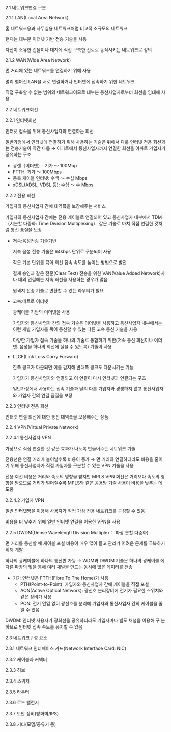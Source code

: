 2.1 네트워크연결 구분

2.1.1 LAN(Local Area Network)

홈 네트워크용과 사무실용 네트워크처럼 비교적 소규모의 네트워크

현재는 대부분 이더넷 기반 전송 기술을 사용

자신이 소유한 건물이나 대지에 직접 구축한 선로로 동작시키는 네트워크로 정의

2.1.2 WAN(Wide Area Network)

먼 거리에 있는 네트워크를 연결하기 위해 사용

멀리 떨어진 LAN을 서로 연결하거나 인터넷에 접속하기 위한 네트워크

직접 구축할 수 없는 범위의 네트워크이므로 대부분 통신사업자로부터 회선을 임대해 사용

2.2 네트워크회선

2.2.1 인터넷회선

인터넷 접속을 위해 통신사업자와 연결하는 회선

일반가정에서 인터넷에 연결하기 위해 사용하는 기술은 뒤에서 다룰 인터넷 전용 회선과는 전송기술이 약간 다름 → 아파트에서 통신사업자까지 연결한 회선을 아파트 가입자가 공유하는 구조

- 광랜（이더넷）: 기가 〜 100Mbp
- FTTH: 기가 〜 100Mbps
- 동축 케이블 인터넷: 수백 〜 수십 Mbps
- xDSL(ADSL, VDSL 등): 수십 〜 수 Mbps

2.2.2 전용 회선

가입자와 통신사업자 간에 대역폭을 보장해주는 서비스

가입자와 통신사업자 간에는 전용 케이블로 연결되어 있고 통신사업자 내부에서 TDM（시분할 다중화: Time Division Multiplexing） 같은 기술로 마치 직접 연결한 것처럼 통신 품질을 보장

- 저속:음성전송 기술기반
    
    저속 음성 전송 기술은 64kbps 단위로 구분되어 사용
    
    작은 기본 단위를 묶어 회선 접속 속도를 높이는 방법으로 발전
    
    결재 승인과 같은 전문(Clear Text) 전송을 위한 VAN(Value Added Network)사나 대외
    연결에는 저속 회선을 사용하는 경우가 많음
    
    원격지 전송 기술로 변환할 수 있는 라우터가 필요
    
- 고속:메트로 이더넷
    
    광케이블 기반의 이더넷을 사용
    
    가입자와 통신사업자 간의 접속 기술은 이더넷을 사용하고 통신사업자 내부에서는 이런 개별 가입자를 묶어 통신할 수 있는 다른 고속 통신 기술을 사용
    
    다양한 가입자 접속 기술을 하나의 기술로 통합하기 위한(저속 통신 회선이나 이더넷. 음성을 하나의 회선에 실을 수 있도록) 기술이 사용
    
- LLCF(Link Loss Carry Forward)
    
    한쪽 링크가 다운되면 이를 감지해 반대쪽 링크도 다운시키는 기능
    
    가입자가 통신사업자와 연결되고 이 연결이 다시 인터넷과 연결되는 구조
    
    일반가정에서 사용하는 접속 기술과 달리 다른 가입자와 경쟁하지 않고 통신사업자와
    가입자 간의 연결 품질을 보장
    

2.2.3 인터넷 전용 회선

인터넷 연결 회선에 대한 통신 대역폭을 보장해주는 상품

2.2.4 VPN(Virtual Private Network)

2.2 4.1 통신사업자 VPN

가상으로 직접 연결한 것 같은 효과가 나도록 만들어주는 네트워크 기술

전용선은 연결 거리가 늘어날수록 비용이 증가 → 먼 거리와 연결하더라도 비용을 줄이기 위해 통신사업자가 직접 가입자를 구분할 수 있는 VPN 기술을 사용

전용 회선 비용은 거리와 속도의 영향을 받지만 MPLS VPN 회선은 거리보다 속도의 영향을 받으므로 거리가 멀어질수록 MPLS와 같은 공용망 기술 사용이 비용을 낮추는 데 도움

2.2.4.2 가입자 VPN

일반 인터넷망을 이용해 사용자가 직접 가상 전용 네트워크를 구성할 수 있음

비용을 더 낮추기 위해 일반 인터넷 연결을 이용한 VPN을 사용

2.2.5 DWDM(Dense Wavelengfl Division Multiplex： 파장 분할 다중화)

먼 거리를 통신할 때 케이블 포설 비용이 매우 많이 들고 관리가 어려운 문제를 극복하기 위해 개발

하나의 광케이블에 하나의 통신만 가능 → WDM과 DWDM 기술은 하나의 광케이블
에 다른 파장의 빛을 통해 여러 채널을 만드는 동시에 많은 데이터를 전송

- 기가 인터넷은 FTTH(Fibre To The Home)가 사용
    - PTH(Point-to-Point): 가입자와 통신사업자 간에 케이블을 직접 포설
    - AON(Active Optical Network): 광신호 분리장비에 전기가 필요한 스위치와 같은 장비가 사용
    - PON: 전기 인입 없이 광신호를 분리해 가입자와 통신사업자 간의 케이블을 줄일 수
    있음

DWDM: 인터넷 사용자가 광회선을 공유하더라도 가입자마다 별도 채널을 이용해 구
분하므로 인터넷 접속 속도를 유지할 수 있음

2.3 네트워크구성 요소

2.3.1 네트워크 인터페이스 카드(Network Interface Card: NIC)

2.3.2 케이블과 커넥터

2.3.3 허브

2.3.4 스위치

2.3.5 라우터

2.3.6 로드 밸런서

2.3.7 보안 장비(방화벽/IPS)

2.3.8 기타(모뎀/공유기 등)
